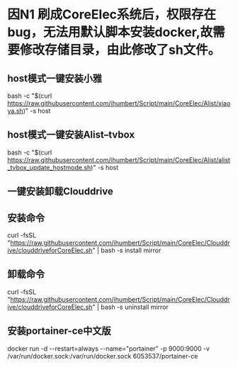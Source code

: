 # 因N1 刷成CoreElec系统后，权限存在bug，无法用默认脚本安装docker,故需要修改存储目录，由此修改了sh文件。
## host模式一键安装小雅
bash -c "$(curl https://raw.githubusercontent.com/ihumbert/Script/main/CoreElec/Alist/xiaoya.sh)" -s host

## host模式一键安装Alist–tvbox
bash -c "$(curl https://raw.githubusercontent.com/ihumbert/Script/main/CoreElec/Alist/alist_tvbox_update_hostmode.sh)" -s host

## 一键安装卸载Clouddrive
## 安装命令
curl -fsSL "https://raw.githubusercontent.com/ihumbert/Script/main/CoreElec/Clouddrive/clouddriveforCoreElec.sh" | bash -s install mirror

## 卸载命令
curl -fsSL "https://raw.githubusercontent.com/ihumbert/Script/main/CoreElec/Clouddrive/clouddriveforCoreElec.sh" | bash -s uninstall mirror

## 安装portainer-ce中文版
docker run -d --restart=always --name="portainer" -p 9000:9000 -v /var/run/docker.sock:/var/run/docker.sock 6053537/portainer-ce



